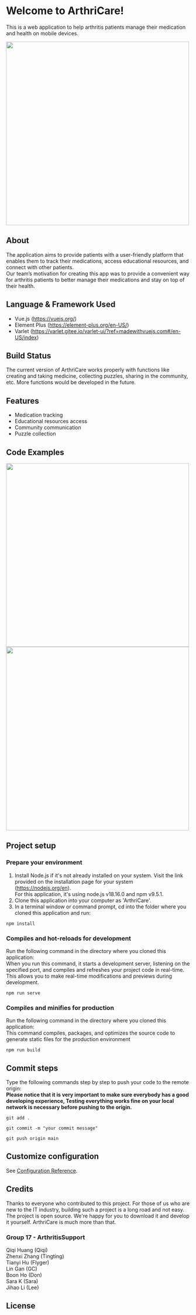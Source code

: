 # Welcome to ArthriCare!

This is a web application to help arthritis patients manage their medication and health on mobile devices.

<img src="https://github.com/lg114/arthricare_front/assets/92200217/4c25d8f3-88d2-43c9-b65b-1cf6c795c2ca" width="500"/><br>

## About
The application aims to provide patients with a user-friendly platform that enables them to track their medications, access educational resources, and connect with other patients.<br>
Our team’s motivation for creating this app was to provide a convenient way for arthritis patients to better manage their medications and stay on top of their health.

## Language & Framework Used 
- Vue.js (https://vuejs.org/)
- Element Plus (https://element-plus.org/en-US/)
- Varlet (https://varlet.gitee.io/varlet-ui/?ref=madewithvuejs.com#/en-US/index)

## Build Status
The current version of ArthriCare works properly with functions like creating and taking medicine, collecting puzzles, sharing in the community, etc. More functions would be developed in the future.

## Features
- Medication tracking
- Educational resources access
- Community communication
- Puzzle collection

## Code Examples
<img src="https://github.com/lg114/arthricare_front/assets/92200217/d66576da-0a0d-4a6d-96e0-ba579d7f1e07" width="500"/>
<img src="https://github.com/lg114/arthricare_front/assets/92200217/f50074e1-262c-4099-b66e-933576fde486" width="500"/><br>

## Project setup
### Prepare your environment
1. Install Node.js if it's not already installed on your system. Visit the link provided on the installation page for your system (https://nodejs.org/en).<br>For this application, it's using node.js v18.16.0 and npm v9.5.1.
2. Clone this application into your computer as 'ArthriCare'.
3. In a terminal window or command prompt, cd into the folder where you cloned this application and run:
```
npm install
```
### Compiles and hot-reloads for development
Run the following command in the directory where you cloned this application:<br>
When you run this command, it starts a development server, listening on the specified port, and compiles and refreshes your project code in real-time.<br>
This allows you to make real-time modifications and previews during development.
```
npm run serve
```
### Compiles and minifies for production
Run the following command in the directory where you cloned this application:<br>
This command compiles, packages, and optimizes the source code to generate static files for the production environment
```
npm run build
```

## Commit steps
Type the following commands step by step to push your code to the remote origin:<br>
**Please notice that it is very important to make sure everybody has a good developing experience, Testing everything works fine on your local network is necessary before pushing to the origin.**
```
git add .
```
```
git commit -m "your commit message"
```
```
git push origin main
```

## Customize configuration
See [Configuration Reference](https://cli.vuejs.org/config/).

## Credits
Thanks to everyone who contributed to this project. For those of us who are new to the IT industry, building such a project is a long road and not easy. The project is open source. We're happy for you to download it and develop it yourself. ArthriCare is much more than that.

### Group 17 - ArthritisSupport
Qiqi Huang (Qiqi)<br>
Zhenxi Zhang (Tingting)<br>
Tianyi Hu (Flyger)<br>
Lin Gan (GC)<br>
Boon Ho (Don)<br>
Sara K (Sara)<br>
Jihao Li (Lee)

## License
